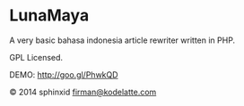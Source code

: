LunaMaya
========

A very basic bahasa indonesia article rewriter written in PHP.

GPL Licensed.

DEMO: http://goo.gl/PhwkQD


&copy; 2014 sphinxid <firman@kodelatte.com>

